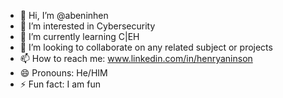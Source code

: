 - 👋 Hi, I’m @abeninhen
- 👀 I’m interested in Cybersecurity
- 🌱 I’m currently learning C|EH
- 💞️ I’m looking to collaborate on any related subject or projects
- 📫 How to reach me: www.linkedin.com/in/henryaninson
- 😄 Pronouns: He/HIM
- ⚡ Fun fact: I am fun 

<!---
abeninhen/abeninhen is a ✨ special ✨ repository because its `README.md` (this file) appears on your GitHub profile.
You can click the Preview link to take a look at your changes.
--->
